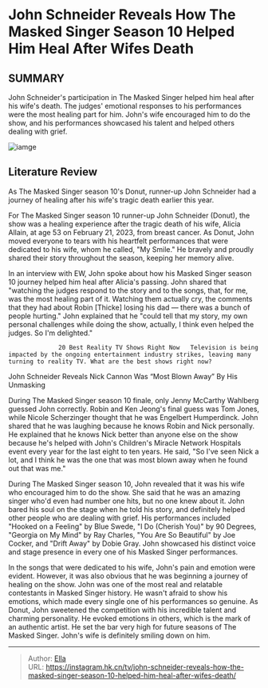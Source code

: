 # John Schneider Reveals How The Masked Singer Season 10 Helped Him Heal After Wifes Death


## SUMMARY 



  John Schneider&#39;s participation in The Masked Singer helped him heal after his wife&#39;s death.   The judges&#39; emotional responses to his performances were the most healing part for him.   John&#39;s wife encouraged him to do the show, and his performances showcased his talent and helped others dealing with grief.  

![iamge](https://static1.srcdn.com/wordpress/wp-content/uploads/2023/10/the-masked-singer-donut-season-10.jpg)

## Literature Review
As The Masked Singer season 10&#39;s Donut, runner-up John Schneider had a journey of healing after his wife&#39;s tragic death earlier this year.




For The Masked Singer season 10 runner-up John Schneider (Donut), the show was a healing experience after the tragic death of his wife, Alicia Allain, at age 53 on February 21, 2023, from breast cancer. As Donut, John moved everyone to tears with his heartfelt performances that were dedicated to his wife, whom he called, &#34;My Smile.&#34; He bravely and proudly shared their story throughout the season, keeping her memory alive.




In an interview with EW, John spoke about how his Masked Singer season 10 journey helped him heal after Alicia&#39;s passing. John shared that &#34;watching the judges respond to the story and to the songs, that, for me, was the most healing part of it. Watching them actually cry, the comments that they had about Robin [Thicke] losing his dad — there was a bunch of people hurting.&#34; John explained that he &#34;could tell that my story, my own personal challenges while doing the show, actually, I think even helped the judges. So I&#39;m delighted.&#34; 

                  20 Best Reality TV Shows Right Now   Television is being impacted by the ongoing entertainment industry strikes, leaving many turning to reality TV. What are the best shows right now?    


 John Schneider Reveals Nick Cannon Was “Most Blown Away” By His Unmasking 
          




During The Masked Singer season 10 finale, only Jenny McCarthy Wahlberg guessed John correctly. Robin and Ken Jeong&#39;s final guess was Tom Jones, while Nicole Scherzinger thought that he was Engelbert Humperdinck. John shared that he was laughing because he knows Robin and Nick personally. He explained that he knows Nick better than anyone else on the show because he&#39;s helped with John&#39;s Children&#39;s Miracle Network Hospitals event every year for the last eight to ten years. He said, &#34;So I&#39;ve seen Nick a lot, and I think he was the one that was most blown away when he found out that was me.&#34;


 

During The Masked Singer season 10, John revealed that it was his wife who encouraged him to do the show. She said that he was an amazing singer who&#39;d even had number one hits, but no one knew about it. John bared his soul on the stage when he told his story, and definitely helped other people who are dealing with grief. His performances included &#34;Hooked on a Feeling&#34; by Blue Swede, &#34;I Do (Cherish You)&#34; by 90 Degrees, &#34;Georgia on My Mind&#34; by Ray Charles, &#34;You Are So Beautiful&#34; by Joe Cocker, and &#34;Drift Away&#34; by Dobie Gray. John showcased his distinct voice and stage presence in every one of his Masked Singer performances.




In the songs that were dedicated to his wife, John&#39;s pain and emotion were evident. However, it was also obvious that he was beginning a journey of healing on the show. John was one of the most real and relatable contestants in Masked Singer history. He wasn&#39;t afraid to show his emotions, which made every single one of his performances so genuine. As Donut, John sweetened the competition with his incredible talent and charming personality. He evoked emotions in others, which is the mark of an authentic artist. He set the bar very high for future seasons of The Masked Singer. John&#39;s wife is definitely smiling down on him.



---

> Author: [Ella](https://instagram.hk.cn/)  
> URL: https://instagram.hk.cn/tv/john-schneider-reveals-how-the-masked-singer-season-10-helped-him-heal-after-wifes-death/  

